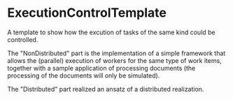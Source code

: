 # ExecutionControlTemplate

A template to show how the excution of tasks of the same kind could be controlled.

The "NonDistributed" part is the implementation of a simple framework that allows the (parallel) execution of workers for the same type of work items, together with a sample application of processing documents (the processing of the documents will only be simulated).

The "Distributed" part realized an ansatz of a distributed realization.
